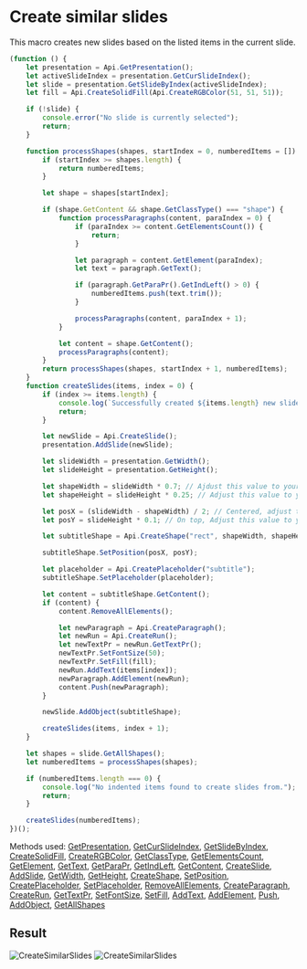 # Create similar slides

This macro creates new slides based on the listed items in the current slide.

```ts
(function () {
    let presentation = Api.GetPresentation();
    let activeSlideIndex = presentation.GetCurSlideIndex();
    let slide = presentation.GetSlideByIndex(activeSlideIndex);
    let fill = Api.CreateSolidFill(Api.CreateRGBColor(51, 51, 51));

    if (!slide) {
        console.error("No slide is currently selected");
        return;
    }

    function processShapes(shapes, startIndex = 0, numberedItems = []) {
        if (startIndex >= shapes.length) {
            return numberedItems;
        }

        let shape = shapes[startIndex];

        if (shape.GetContent && shape.GetClassType() === "shape") {
            function processParagraphs(content, paraIndex = 0) {
                if (paraIndex >= content.GetElementsCount()) {
                    return;
                }

                let paragraph = content.GetElement(paraIndex);
                let text = paragraph.GetText();

                if (paragraph.GetParaPr().GetIndLeft() > 0) {
                    numberedItems.push(text.trim());
                }

                processParagraphs(content, paraIndex + 1);
            }

            let content = shape.GetContent();
            processParagraphs(content);
        }
        return processShapes(shapes, startIndex + 1, numberedItems);
    }
    function createSlides(items, index = 0) {
        if (index >= items.length) {
            console.log(`Successfully created ${items.length} new slides`);
            return;
        }

        let newSlide = Api.CreateSlide();
        presentation.AddSlide(newSlide);

        let slideWidth = presentation.GetWidth();
        let slideHeight = presentation.GetHeight();

        let shapeWidth = slideWidth * 0.7; // Ajdust this value to your liking
        let shapeHeight = slideHeight * 0.25; // Adjust this value to your liking

        let posX = (slideWidth - shapeWidth) / 2; // Centered, adjust this value to your liking
        let posY = slideHeight * 0.1; // On top, Adjust this value to your liking

        let subtitleShape = Api.CreateShape("rect", shapeWidth, shapeHeight);

        subtitleShape.SetPosition(posX, posY);

        let placeholder = Api.CreatePlaceholder("subtitle");
        subtitleShape.SetPlaceholder(placeholder);

        let content = subtitleShape.GetContent();
        if (content) {
            content.RemoveAllElements();

            let newParagraph = Api.CreateParagraph();
            let newRun = Api.CreateRun();
            let newTextPr = newRun.GetTextPr();
            newTextPr.SetFontSize(50);
            newTextPr.SetFill(fill);
            newRun.AddText(items[index]);
            newParagraph.AddElement(newRun);
            content.Push(newParagraph);
        }

        newSlide.AddObject(subtitleShape);

        createSlides(items, index + 1);
    }

    let shapes = slide.GetAllShapes();
    let numberedItems = processShapes(shapes);

    if (numberedItems.length === 0) {
        console.log("No indented items found to create slides from.");
        return;
    }

    createSlides(numberedItems);
})();
```

Methods used: [GetPresentation](../../../../office-api/usage-api/presentation-api/Api/Methods/GetPresentation.md), [GetCurSlideIndex](../../../../office-api/usage-api/presentation-api/ApiPresentation/Methods/GetCurSlideIndex.md), [GetSlideByIndex](../../../../office-api/usage-api/presentation-api/ApiPresentation/Methods/GetSlideByIndex.md), [CreateSolidFill](../../../../office-api/usage-api/presentation-api/Api/Methods/CreateSolidFill.md), [CreateRGBColor](../../../../office-api/usage-api/presentation-api/Api/Methods/CreateRGBColor.md), [GetClassType](../../../../office-api/usage-api/presentation-api/ApiBullet/Methods/GetClassType.md), [GetElementsCount](../../../../office-api/usage-api/presentation-api/ApiHyperlink/Methods/GetElementsCount.md), [GetElement](../../../../office-api/usage-api/presentation-api/ApiHyperlink/Methods/GetElement.md), [GetText](../../../../office-api/usage-api/presentation-api/ApiComment/Methods/GetText.md), [GetParaPr](../../../../office-api/usage-api/presentation-api/ApiParagraph/Methods/GetParaPr.md), [GetIndLeft](../../../../office-api/usage-api/presentation-api/ApiParagraph/Methods/GetIndLeft.md), [GetContent](../../../../office-api/usage-api/presentation-api/ApiTableCell/Methods/GetContent.md), [CreateSlide](../../../../office-api/usage-api/presentation-api/Api/Methods/CreateSlide.md), [AddSlide](../../../../office-api/usage-api/presentation-api/ApiPresentation/Methods/AddSlide.md), [GetWidth](../../../../office-api/usage-api/presentation-api/ApiDrawing/Methods/GetWidth.md), [GetHeight](../../../../office-api/usage-api/presentation-api/ApiDrawing/Methods/GetHeight.md), [CreateShape](../../../../office-api/usage-api/presentation-api/Api/Methods/CreateShape.md), [SetPosition](../../../../office-api/usage-api/presentation-api/ApiDrawing/Methods/SetPosition.md), [CreatePlaceholder](../../../../office-api/usage-api/presentation-api/Api/Methods/CreatePlaceholder.md), [SetPlaceholder](../../../../office-api/usage-api/presentation-api/ApiDrawing/Methods/SetPlaceholder.md), [RemoveAllElements](../../../../office-api/usage-api/presentation-api/ApiParagraph/Methods/RemoveAllElements.md), [CreateParagraph](../../../../office-api/usage-api/presentation-api/Api/Methods/CreateParagraph.md), [CreateRun](../../../../office-api/usage-api/presentation-api/Api/Methods/CreateRun.md), [GetTextPr](../../../../office-api/usage-api/presentation-api/ApiRun/Methods/GetTextPr.md), [SetFontSize](../../../../office-api/usage-api/presentation-api/ApiRun/Methods/SetFontSize.md), [SetFill](../../../../office-api/usage-api/presentation-api/ApiRun/Methods/SetFill.md), [AddText](../../../../office-api/usage-api/presentation-api/ApiParagraph/Methods/AddText.md), [AddElement](../../../../office-api/usage-api/presentation-api/ApiParagraph/Methods/AddElement.md), [Push](../../../../office-api/usage-api/presentation-api/ApiDocumentContent/Methods/Push.md), [AddObject](../../../../office-api/usage-api/presentation-api/ApiMaster/Methods/AddObject.md), [GetAllShapes](../../../../office-api/usage-api/presentation-api/ApiMaster/Methods/GetAllShapes.md)

## Result

![CreateSimilarSlides](/assets/images/plugins/create-similar-slides.png#gh-light-mode-only)
![CreateSimilarSlides](/assets/images/plugins/create-similar-slides.dark.png#gh-dark-mode-only)

